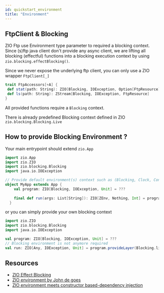 ```yaml
---
id: quickstart_environment
title: "Environment"
---
```


FtpClient & Blocking
---

ZIO Ftp use Environment type parameter to required a blocking context. Since (s)ftp java client don't provide any async client, 
we are lifting all blocking (effectful) functions into a blocking execution context by using `zio.blocking.effectBlocking()`.


Since we never expose the underlying ftp client, you can only use a ZIO wrapper `FtpClient[_]`

``` scala 
trait FtpAccessors[+A] {
 def stat(path: String): ZIO[Blocking, IOException, Option[FtpResource]]
 def ls(path: String): ZStream[Blocking, IOException, FtpResource]
}
```

All provided functions require a `Blocking` context.

There is already predefined Blocking context defined in ZIO `zio.blocking.Blocking.Live`


How to provide Blocking Environment ?
---

Your main entrypoint should extend `zio.App` 

```scala
import zio.App
import zio.ZIO
import zio.blocking.Blocking
import java.io.IOException

// Provide default environment(s) context such as (Blocking, Clock, Console,...) since it is provided by zio.App which extend zio.DefaultRuntime
object MyApp extends App {
    val program: ZIO[Blocking, IOException, Unit] = ???
    
    final def run(args: List[String]): ZIO[ZEnv, Nothing, Int] = program
  }
```

or you can simply provide your own blocking context 

```scala
import zio.ZIO
import zio.blocking.Blocking
import java.io.IOException

val program: ZIO[Blocking, IOException, Unit] = ???
// Blocking environment is not anymore required
val run: ZIO[Any, IOException, Unit] = program.provideLayer(Blocking.live)
```

Resources
---
- [ZIO Effect Blocking](https://zio.dev/docs/overview/overview_creating_effects#blocking-synchronous-side-effects)
- [ZIO environment by John de goes](http://degoes.net/articles/zio-environment)
- [ZIO environment meets constructor based-dependency injection](https://blog.softwaremill.com/zio-environment-meets-constructor-based-dependency-injection-6a13de6e000)



 

